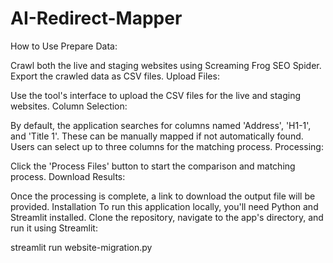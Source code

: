 # AI-Redirect-Mapper

How to Use
Prepare Data:

Crawl both the live and staging websites using Screaming Frog SEO Spider.
Export the crawled data as CSV files.
Upload Files:

Use the tool's interface to upload the CSV files for the live and staging websites.
Column Selection:

By default, the application searches for columns named 'Address', 'H1-1', and 'Title 1'. These can be manually mapped if not automatically found.
Users can select up to three columns for the matching process.
Processing:

Click the 'Process Files' button to start the comparison and matching process.
Download Results:

Once the processing is complete, a link to download the output file will be provided.
Installation
To run this application locally, you'll need Python and Streamlit installed. Clone the repository, navigate to the app's directory, and run it using Streamlit:

streamlit run website-migration.py
